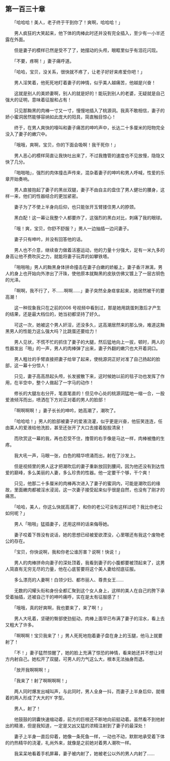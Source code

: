 ## 第一百三十章

　　「哈哈哈！美人，老子终于干到你了！爽啊，哈哈哈！」

　　男人疯狂的大笑起来，他下体的肉棒此时还并没有完全插入，至少有一小半还露在外面。

　　但是妻子的模样已然是受不了了，她摆动的头颅，眼眶里似乎有泪花闪现。

　　「不要，疼啊！」妻子痛呼道。

　　「哈哈，宝贝，没关系，很快就不疼了，让老子好好来疼爱你吧！」

　　男人淫笑着，他死死地盯着妻子的神情，似乎美人越痛苦，他越是兴奋！

　　这就是别人的美娇妻啊，别人的就是好的！能玩到别人的老婆，无疑就是自己强大的证明，意味着征服和占有！

　　只见那黝黑的肉棒一寸又一寸，慢慢地插入了桃源洞。我真不敢相信，妻子的娇小蜜洞居然能够容纳如此庞大的阳具，简直触目惊心！

　　终于，在男人爽快的嚎叫和妻子痛苦的呻吟声中，长达二十多厘米的阳物完全没入了妻子的嫩穴中。

　　「哦哦，爽啊，宝贝，你的下面会吸啊！我干死你！」

　　男人恶心的模样简直让我快吐出来了，不过我撸管的速度也不见放慢，隐隐又快了几分。

　　「啪啪啪」，强烈的肉体撞击声传来，混杂着妻子的呻吟和男人呼喊，性爱的乐章开始奏响。

　　男人直接抱起了妻子的黑丝双腿，妻子不由自主的盘住了男人健壮的腰身，这样一来，他们的性器结合的更加紧密。

　　妻子为了不使上半身向后仰，也只能张开玉臂搂住男人的脖颈。

　　黑白配！这一幕让我整个人都要炸了，这强烈的黑白对比，刺痛了我的眼球。

　　「哦！爽，宝贝，你舒不舒服？」男人一边抽插一边问妻子。

　　妻子只有呻吟，并没有回答他的话。

　　男人也不介意，继续奋力做着活塞运动，他的力量十分强大，足有一米九多的身高让他不费吹灰之力，就能将妻子玩弄的如攀铁塔。

　　「啪啪啪」男人的黝黑身体拼命撞击在妻子白嫩的娇躯上，妻子香汗淋漓，男人的身上也开始向外渗出了汗珠，使他原本就黝黑的皮肤仿佛又镀上了一层古铜色的光泽。

　　「啊啊，我不行了，不……啊啊……」妻子突然全身痉挛起来，她居然被干的要高潮！

　　这一种现象我只在之前的006 号视频中看到过，那是她用跳蛋刺激后才产生的结果，还是最大档位的，她当初都坚持了好久。

　　可这一次，她被这个男人奸淫，还没多久，这高潮居然来的那么快，难道这黝黑男人的性能力这么强大吗？比跳蛋还要给力！

　　男人见状，不慌不忙的抓住了妻子的大腿，然后猛地向上一拔，顿时，两人的性器发出「啪」的一声，男人的肉棒弹了出来，妻子外翻的嫩穴也大开着洞口。

　　男人粗壮的手臂直接把妻子给举了起来，使桃源洞正好对准了自己扬起的脸部，这一幕十分惊人！

　　只见，妻子高高昂起头颅，长发披散下来，这时候她以前的毯子功也发挥了作用，在半空中，整个人做起了一字马的动作！

　　修长的大腿左右分开，笔直笔直的！但见中心处的桃源洞猛地一缩一合，一股爱液倾泻而出，喷洒在下方对正对着的男人的脸部！

　　「啊啊啊啊！」妻子长长的呻吟，她高潮了，潮吹了。

　　「哈哈哈！」男人的脸部被妻子的爱液浇灌，似乎更是兴奋，他狂笑连连，任由美人的爱液给他洗脸，甚至还张开了大口去接着股股清泉！

　　而欣赏这一幕的我，再也忍受不住，撸管的右手像是马达一样，肉棒被撸的生疼。

　　我大吼一声，马眼一张，白色的精华喷涌而出，射在了沙发上。

　　但是视频里的男人这才把潮吹后的妻子重新放回到腰间，因为他还没有到达性爱的巅峰，多么美丽的人妻，多么珍贵的性器。他一定要干个够，干个爽！

　　只见，他那二十多厘米的肉棒再次进入了妻子的蜜洞内，可能是潮吹后的缘故，里面嫩肉都被淫水浸润，这一次妻子接受起来似乎很是自然，也没有了刚才的痛苦。

　　「哈哈，美人，你这么快就高潮了，和你的老公可没有这样过吧？我比你老公如何呢？」

　　男人「啪啪」猛插妻子，还用这样的话来侮辱她。

　　妻子咬着下唇没有说话，她的思想已经被爱欲湮没，心里哪还有我这个废物老公的存在。

　　「宝贝，你快说啊，我和你老公谁厉害？说啊！快说！」

　　男人的肉棒拼命向妻子的深处顶着，我看到妻子的小腹都要被顶起来了，这男人简直有无穷无尽的力量，他在心底誓要将这个美人妻给彻底征服。

　　多么漂亮的人妻啊！白领少妇、都市丽人、尊贵女王……

　　无数的闪耀头衔和身份全都汇聚到这个女人身上，这样的美人在自己的胯下承受着抽插，还被自己干的呻吟痛呼，实在是太有征服感了！

　　「哦哦，真的好爽啊，我也要来了，来了啊！」

　　男人大吼着，坚硬的臀部使劲挺动，肉棒上面早已布满了妻子的淫水，看上去又粗大了许多。

　　「啊啊啊！宝贝我来了！」男人死死地抱着妻子盘在身上的玉腿，他马上就要射了！

　　「不！」妻子猛然惊醒了，她的脸上充满了惊恐的神情，看来她还并不想让对方内射自己。她松开了双腿，可男人的力气这么大，根本无法抽身而退。

　　「放开我啊啊啊！」

　　「我来了！射了啊啊啊啊！」

　　两人同时爆发出喊叫声，与此同时，男人全身一抖，而妻子上半身后仰，就缠着的两人形成了大大的Y 字型。

　　男人，射了！

　　他鼓鼓的阴囊快速缩动着，前方的巨根还不断地向前挺动着。虽然看不到他射出的精液，但是我知道，一定是又凶又猛的浓精注射到了妻子的最深处！

　　妻子上半身一直后仰着，她像一条死鱼一样，一动也不动，默默地承受着下体的灼热精华的浇灌，礼尚外来，就像是之前她对着男人潮吹一样。

　　我呆呆地看着手机屏幕，妻子被内射了，她被老公以外的男人内射了……

